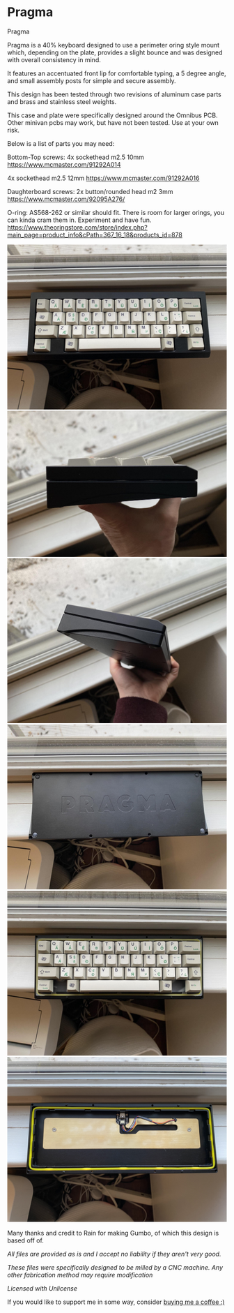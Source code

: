 # Pragma
 Pragma

Pragma is a 40% keyboard designed to use a perimeter oring style mount which, depending on the plate, provides a slight bounce and was designed with overall consistency in mind.

It features an accentuated front lip for comfortable typing, a 5 degree angle, and small assembly posts for simple and secure assembly.

This design has been tested through two revisions of aluminum case parts and brass and stainless steel weights.

This case and plate were specifically designed around the Omnibus PCB. Other minivan pcbs may work, but have not been tested. Use at your own risk.

Below is a list of parts you may need:


Bottom-Top screws:
4x sockethead m2.5 10mm
https://www.mcmaster.com/91292A014

4x sockethead m2.5 12mm
https://www.mcmaster.com/91292A016

Daughterboard screws:
2x button/rounded head m2 3mm
https://www.mcmaster.com/92095A276/

O-ring:
AS568-262 or similar should fit. There is room for larger orings, you can kinda cram them in. Experiment and have fun.
https://www.theoringstore.com/store/index.php?main_page=product_info&cPath=367_16_18&products_id=878



![TopView](https://github.com/dingusxmcgee/Pragma/blob/main/Images/top.jpg?raw=true)
![SideView](https://github.com/dingusxmcgee/Pragma/blob/main/Images/side.jpg?raw=true)
![SideView2](https://github.com/dingusxmcgee/Pragma/blob/main/Images/side2.jpg?raw=true)
![BottomView](https://github.com/dingusxmcgee/Pragma/blob/main/Images/bottom.jpg?raw=true)
![InsideView](https://github.com/dingusxmcgee/Pragma/blob/main/Images/top-inside.jpg?raw=true)
![InsideView2](https://github.com/dingusxmcgee/Pragma/blob/main/Images/inside-weight.jpg?raw=true)


Many thanks and credit to Rain for making Gumbo, of which this design is based off of.


*All files are provided as is and I accept no liability if they aren't very good.*

*These files were specifically designed to be milled by a CNC machine. Any other fabrication method may require modification*

*Licensed with Unlicense*


If you would like to support me in some way, consider [buying me a coffee :)](https://www.buymeacoffee.com/dingusxmcgee)